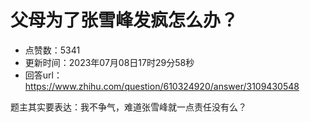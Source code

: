 # 父母为了张雪峰发疯怎么办？
- 点赞数：5341
- 更新时间：2023年07月08日17时29分58秒
- 回答url：https://www.zhihu.com/question/610324920/answer/3109430548
<body>
 <p data-pid="4KSuQi6_">题主其实要表达：我不争气，难道张雪峰就一点责任没有么？</p>
</body>